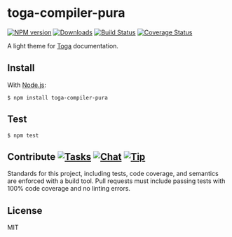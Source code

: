 # toga-compiler-pura

[![NPM version][npm-img]][npm-url] [![Downloads][downloads-img]][npm-url] [![Build Status][travis-img]][travis-url] [![Coverage Status][coveralls-img]][coveralls-url]

A light theme for [Toga](http://togajs.github.io) documentation.

## Install

With [Node.js](http://nodejs.org):

    $ npm install toga-compiler-pura

## Test

    $ npm test

## Contribute [![Tasks][waffle-img]][waffle-url] [![Chat][gitter-img]][gitter-url] [![Tip][gittip-img]][gittip-url]

Standards for this project, including tests, code coverage, and semantics are enforced with a build tool. Pull requests must include passing tests with 100% code coverage and no linting errors.

## License

MIT

[coveralls-img]: http://img.shields.io/coveralls/togajs/toga-compiler-pura/master.svg?style=flat-square
[coveralls-url]: https://coveralls.io/r/togajs/toga-compiler-pura
[downloads-img]: http://img.shields.io/npm/dm/toga-compiler-pura.svg?style=flat-square
[gitter-img]:    http://img.shields.io/badge/chat-togajs/toga-compiler-pura-blue.svg?style=flat-square
[gitter-url]:    https://gitter.im/togajs/toga-compiler-pura
[gittip-img]:    http://img.shields.io/gittip/shannonmoeller.svg?style=flat-square
[gittip-url]:    https://www.gittip.com/shannonmoeller
[npm-img]:       http://img.shields.io/npm/v/toga-compiler-pura.svg?style=flat-square
[npm-url]:       https://npmjs.org/package/toga-compiler-pura
[travis-img]:    http://img.shields.io/travis/togajs/toga-compiler-pura.svg?style=flat-square
[travis-url]:    https://travis-ci.org/togajs/toga-compiler-pura
[waffle-img]:    http://img.shields.io/github/issues/togajs/toga-compiler-pura.svg?style=flat-square
[waffle-url]:    http://waffle.io/togajs/toga-compiler-pura
